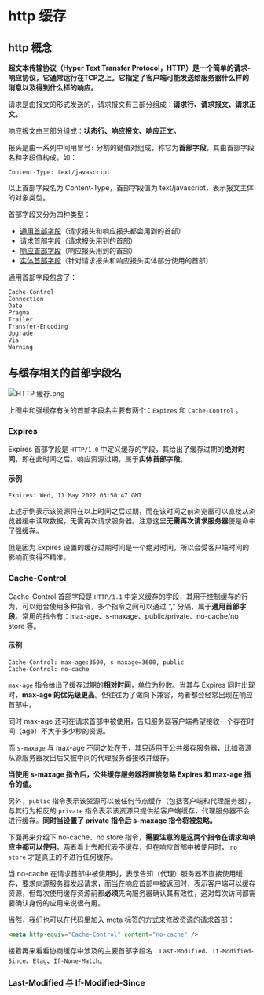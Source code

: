 # http 缓存

## http 概念

**超文本传输协议（Hyper Text Transfer Protocol，HTTP）是一个简单的请求-响应协议，它通常运行在TCP之上。它指定了客户端可能发送给服务器什么样的消息以及得到什么样的响应。**

请求是由报文的形式发送的，请求报文有三部分组成：**请求行、请求报文、请求正文。**

响应报文由三部分组成：**状态行、响应报文、响应正文。**

报头是由一系列中间用冒号`:` 分割的键值对组成，称它为**首部字段**，其由首部字段名和字段值构成。如：

```http
Content-Type: text/javascript
```

以上首部字段名为 Content-Type，首部字段值为 text/javascript，表示报文主体的对象类型。

首部字段又分为四种类型：

-   [通用首部字段](https://link.juejin.cn/?target=https%3A%2F%2Fwww.w3.org%2FProtocols%2Frfc2616%2Frfc2616-sec4.html%23sec4.5)（请求报头和响应报头都会用到的首部）
-   [请求首部字段](https://link.juejin.cn/?target=https%3A%2F%2Fwww.w3.org%2FProtocols%2Frfc2616%2Frfc2616-sec5.html%23sec5.3)（请求报头用到的首部）
-   [响应首部字段](https://link.juejin.cn/?target=https%3A%2F%2Fwww.w3.org%2FProtocols%2Frfc2616%2Frfc2616-sec6.html%23sec6.2)（响应报头用到的首部）
-   [实体首部字段](https://link.juejin.cn/?target=https%3A%2F%2Fwww.w3.org%2FProtocols%2Frfc2616%2Frfc2616-sec7.html%23sec7.1)（针对请求报头和响应报头实体部分使用的首部）

通用首部字段包含了：

```http
Cache-Control
Connection
Date
Pragma
Trailer
Transfer-Encoding
Upgrade
Via
Warning
```

## 与缓存相关的首部字段名

![HTTP 缓存.png](https://qiniucloud.qishilong.space/images/5fbe4966f4d6415dac9e6182e55d3eb0~tplv-k3u1fbpfcp-jj-mark:3024:0:0:0:q75.awebp)

上图中和强缓存有关的首部字段名主要有两个：`Expires` 和 `Cache-Control` 。

### Expires

Expires 首部字段是 `HTTP/1.0` 中定义缓存的字段，其给出了缓存过期的**绝对时间**，即在此时间之后，响应资源过期，属于**实体首部字段**。

#### 示例

```http
Expires: Wed, 11 May 2022 03:50:47 GMT
```

上述示例表示该资源将在以上时间之后过期，而在该时间之前浏览器可以直接从浏览器缓中读取数据，无需再次请求服务器。注意这里**无需再次请求服务器**便是命中了强缓存。

但是因为 Expires 设置的缓存过期时间是一个绝对时间，所以会受客户端时间的影响而变得不精准。

### Cache-Control

Cache-Control 首部字段是 `HTTP/1.1` 中定义缓存的字段，其用于控制缓存的行为，可以组合使用多种指令，多个指令之间可以通过 “,” 分隔，属于**通用首部字段**。常用的指令有：max-age、s-maxage、public/private、no-cache/no store 等。

#### 示例

```http
Cache-Control: max-age:3600, s-maxage=3600, public
Cache-Control: no-cache
```

`max-age` 指令给出了缓存过期的**相对时间**，单位为秒数。当其与 Expires 同时出现时，**max-age 的优先级更高**。但往往为了做向下兼容，两者都会经常出现在响应首部中。

同时 max-age 还可在请求首部中被使用，告知服务器客户端希望接收一个存在时间（age）不大于多少秒的资源。

而 `s-maxage` 与 max-age 不同之处在于，其只适用于公共缓存服务器，比如资源从源服务器发出后又被中间的代理服务器接收并缓存。

**当使用 s-maxage 指令后，公共缓存服务器将直接忽略 Expires 和 max-age 指令的值。**

另外，`public` 指令表示该资源可以被任何节点缓存（包括客户端和代理服务器），与其行为相反的 `private` 指令表示该资源只提供给客户端缓存，代理服务器不会进行缓存。**同时当设置了 private 指令后 s-maxage 指令将被忽略。**

下面再来介绍下 no-cache、no store 指令，**需要注意的是这两个指令在请求和响应中都可以使用**，两者看上去都代表不缓存，但在响应首部中被使用时， `no store` 才是真正的不进行任何缓存。

当 no-cache 在请求首部中被使用时，表示告知（代理）服务器不直接使用缓存，要求向源服务器发起请求，而当在响应首部中被返回时，表示客户端可以缓存资源，但每次使用缓存资源前都**必须**先向服务器确认其有效性，这对每次访问都需要确认身份的应用来说很有用。

当然，我们也可以在代码里加入 meta 标签的方式来修改资源的请求首部：

```html
<meta http-equiv="Cache-Control" content="no-cache" />
```

接着再来看看协商缓存中涉及的主要首部字段名：`Last-Modified`、`If-Modified-Since`、`Etag`、`If-None-Match`。

### Last-Modified 与 If-Modified-Since

